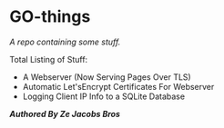 # GO-things

_A repo containing some stuff._ 

Total Listing of Stuff\:

- A Webserver (Now Serving Pages Over TLS)
- Automatic Let'sEncrypt Certificates For Webserver
- Logging Client IP Info to a SQLite Database

___Authored By Ze Jacobs Bros___